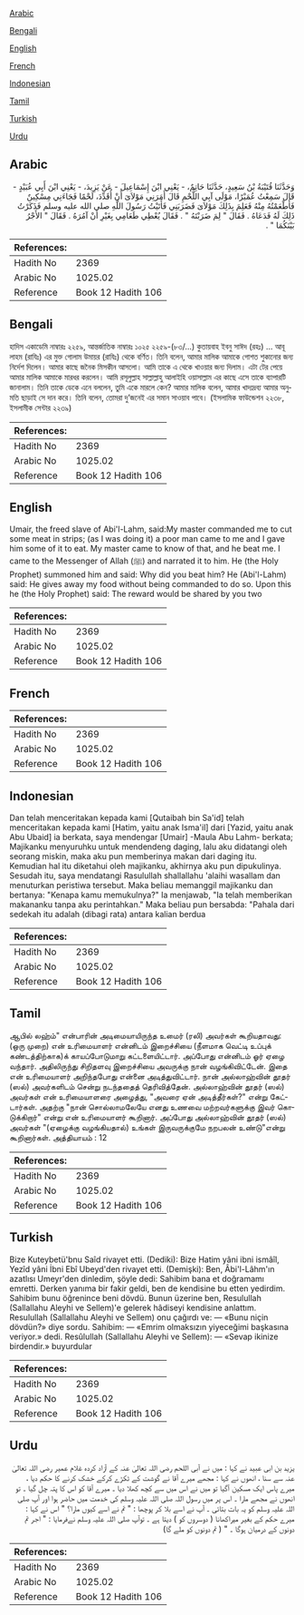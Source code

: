[Arabic](#arabic)

[Bengali](#bengali)

[English](#english)

[French](#french)

[Indonesian](#indonesian)

[Tamil](#tamil)

[Turkish](#turkish)

[Urdu](#urdu)

## Arabic


<div dir="rtl" lang="ar" style={{fontSize:'larger',backgroundColor:'#f8f9fa',padding:20}}>
وَحَدَّثَنَا قُتَيْبَةُ بْنُ سَعِيدٍ، حَدَّثَنَا حَاتِمٌ، - يَعْنِي ابْنَ إِسْمَاعِيلَ - عَنْ يَزِيدَ، - يَعْنِي ابْنَ أَبِي عُبَيْدٍ - قَالَ سَمِعْتُ عُمَيْرًا، مَوْلَى آبِي اللَّحْمِ قَالَ أَمَرَنِي مَوْلاَىَ أَنْ أُقَدِّدَ، لَحْمًا فَجَاءَنِي مِسْكِينٌ فَأَطْعَمْتُهُ مِنْهُ فَعَلِمَ بِذَلِكَ مَوْلاَىَ فَضَرَبَنِي فَأَتَيْتُ رَسُولَ اللَّهِ صلى الله عليه وسلم فَذَكَرْتُ ذَلِكَ لَهُ فَدَعَاهُ ‏.‏ فَقَالَ ‏"‏ لِمَ ضَرَبْتَهُ ‏"‏ ‏.‏ فَقَالَ يُعْطِي طَعَامِي بِغَيْرِ أَنْ آمُرَهُ ‏.‏ فَقَالَ ‏"‏ الأَجْرُ بَيْنَكُمَا ‏"‏ ‏.‏
</div>
<div style={{backgroundColor:'#f8f9fa',padding:20, marginBottom: 10}}><table> <thead> <tr> <th>References:</th> <th></th> </tr> </thead> <tbody><tr><td>Hadith No</td><td>2369</td></tr><tr><td>Arabic No</td><td>1025.02</td></tr><tr><td>Reference</td><td>Book 12 Hadith 106</td></tr></tbody></table></div>

## Bengali


<div dir="ltr" lang="bn" style={{fontSize:'larger',backgroundColor:'#f8f9fa',padding:20}}>
হাদিস একাডেমি নাম্বারঃ ২২৫৯, আন্তর্জাতিক নাম্বারঃ ১০২৫ ২২৫৯-(৮৩/...) কুতায়বাহ ইবনু সাঈদ (রহঃ) ... আবূ লাহম (রাযিঃ) এর মুক্ত গোলাম উমায়র (রাযিঃ) থেকে বর্ণিত। তিনি বলেন, আমার মালিক আমাকে গোশত শুকানোর জন্য নির্দেশ দিলেন। আমার কাছে জনৈক মিসকীন আসলো। আমি তাকে এ থেকে খাওয়ার জন্য দিলাম। এটা টের পেয়ে আমার মালিক আমাকে মারধর করলেন। আমি রসূলুল্লাহ সাল্লাল্লাহু আলাইহি ওয়াসাল্লাম এর কাছে এসে তাকে ব্যাপারটি জানালাম। তিনি তাকে ডেকে এনে বললেন, তুমি একে মারলে কেন? আমার মালিক বলেন, আমার খাদ্যদ্রব্য আমার অনুমতি ছাড়াই সে দান করে। তিনি বলেন, তোমরা দু’জনেই এর সমান সাওয়াব পাবে। (ইসলামিক ফাউন্ডেশন ২২৩৮, ইসলামীক সেন্টার ২২৩৯)
</div>
<div style={{backgroundColor:'#f8f9fa',padding:20, marginBottom: 10}}><table> <thead> <tr> <th>References:</th> <th></th> </tr> </thead> <tbody><tr><td>Hadith No</td><td>2369</td></tr><tr><td>Arabic No</td><td>1025.02</td></tr><tr><td>Reference</td><td>Book 12 Hadith 106</td></tr></tbody></table></div>

## English


<div dir="ltr" lang="en" style={{fontSize:'larger',backgroundColor:'#f8f9fa',padding:20}}>
Umair, the freed slave of Abi'l-Lahm, said:My master commanded me to cut some meat in strips; (as I was doing it) a poor man came to me and I gave him some of it to eat. My master came to know of that, and he beat me. I came to the Messenger of Allah (ﷺ) and narrated it to him. He (the Holy Prophet) summoned him and said: Why did you beat him? He (Abi'l-Lahm) said: He gives away my food without being commanded to do so. Upon this he (the Holy Prophet) said: The reward would be shared by you two
</div>
<div style={{backgroundColor:'#f8f9fa',padding:20, marginBottom: 10}}><table> <thead> <tr> <th>References:</th> <th></th> </tr> </thead> <tbody><tr><td>Hadith No</td><td>2369</td></tr><tr><td>Arabic No</td><td>1025.02</td></tr><tr><td>Reference</td><td>Book 12 Hadith 106</td></tr></tbody></table></div>

## French


<div dir="ltr" lang="fr" style={{fontSize:'larger',backgroundColor:'#f8f9fa',padding:20}}>

</div>
<div style={{backgroundColor:'#f8f9fa',padding:20, marginBottom: 10}}><table> <thead> <tr> <th>References:</th> <th></th> </tr> </thead> <tbody><tr><td>Hadith No</td><td>2369</td></tr><tr><td>Arabic No</td><td>1025.02</td></tr><tr><td>Reference</td><td>Book 12 Hadith 106</td></tr></tbody></table></div>

## Indonesian


<div dir="ltr" lang="id" style={{fontSize:'larger',backgroundColor:'#f8f9fa',padding:20}}>
Dan telah menceritakan kepada kami [Qutaibah bin Sa'id] telah menceritakan kepada kami [Hatim, yaitu anak Isma'il] dari [Yazid, yaitu anak Abu Ubaid] ia berkata, saya mendengar [Umair] -Maula Abu Lahm- berkata; Majikanku menyuruhku untuk mendendeng daging, lalu aku didatangi oleh seorang miskin, maka aku pun memberinya makan dari daging itu. Kemudian hal itu diketahui oleh majikanku, akhirnya aku pun dipukulinya. Sesudah itu, saya mendatangi Rasulullah shallallahu 'alaihi wasallam dan menuturkan peristiwa tersebut. Maka beliau memanggil majikanku dan bertanya: "Kenapa kamu memukulnya?" Ia menjawab, "Ia telah memberikan makananku tanpa aku perintahkan." Maka beliau pun bersabda: "Pahala dari sedekah itu adalah (dibagi rata) antara kalian berdua
</div>
<div style={{backgroundColor:'#f8f9fa',padding:20, marginBottom: 10}}><table> <thead> <tr> <th>References:</th> <th></th> </tr> </thead> <tbody><tr><td>Hadith No</td><td>2369</td></tr><tr><td>Arabic No</td><td>1025.02</td></tr><tr><td>Reference</td><td>Book 12 Hadith 106</td></tr></tbody></table></div>

## Tamil


<div dir="ltr" lang="ta" style={{fontSize:'larger',backgroundColor:'#f8f9fa',padding:20}}>
ஆபில் லஹ்ம்" என்பாரின் அடிமையாயிருந்த உமைர் (ரலி) அவர்கள் கூறியதாவது: (ஒரு முறை) என் உரிமையாளர் என்னிடம் இறைச்சியை (நீளமாக வெட்டி உப்புக் கண்டத்திற்காக)க் காயப்போடுமாறு கட்டளையிட்டார். அப்போது என்னிடம் ஓர் ஏழை வந்தார். அதிலிருந்து சிறிதளவு இறைச்சியை அவருக்கு நான் வழங்கிவிட்டேன். இதை என் உரிமையாளர் அறிந்தபோது என்னை அடித்துவிட்டார். நான் அல்லாஹ்வின் தூதர் (ஸல்) அவர்களிடம் சென்று நடந்ததைத் தெரிவித்தேன். அல்லாஹ்வின் தூதர் (ஸல்) அவர்கள் என் உரிமையாளரை அழைத்து, "அவரை ஏன் அடித்தீர்கள்?" என்று கேட்டார்கள். அதற்கு "நான் சொல்லாமலேயே எனது உணவை மற்றவர்களுக்கு இவர் கொடுக்கிறார்" என்று என் உரிமையாளர் கூறினார். அப்போது அல்லாஹ்வின் தூதர் (ஸல்) அவர்கள் "(ஏழைக்கு வழங்கியதால்) உங்கள் இருவருக்குமே நறபலன் உண்டு"என்று கூறினார்கள். அத்தியாயம் : 12
</div>
<div style={{backgroundColor:'#f8f9fa',padding:20, marginBottom: 10}}><table> <thead> <tr> <th>References:</th> <th></th> </tr> </thead> <tbody><tr><td>Hadith No</td><td>2369</td></tr><tr><td>Arabic No</td><td>1025.02</td></tr><tr><td>Reference</td><td>Book 12 Hadith 106</td></tr></tbody></table></div>

## Turkish


<div dir="ltr" lang="tr" style={{fontSize:'larger',backgroundColor:'#f8f9fa',padding:20}}>
Bize Kuteybetü'bnu Saîd rivayet etti. (Dediki): Bize Hatim yâni ibni ismâîl, Yezîd yâni İbni Ebî Ubeyd'den rivayet etti. (Demişki): Ben, Âbi'l-Lâhm'ın azatlısı Umeyr'den dinledim, şöyle dedi: Sahibim bana et doğramamı emretti. Derken yanıma bir fakir geldi, ben de kendisine bu etten yedirdim. Sahibim bunu öğrenince beni dövdü. Bunun üzerine ben, Resulullah (Sallallahu Aleyhi ve Sellem)'e gelerek hâdiseyi kendisine anlattım. Resulullah (Sallallahu Aleyhi ve Sellem) onu çağırdı ve: — «Bunu niçin dövdün?» diye sordu. Sahibim: — «Emrim olmaksızın yiyeceğimi başkasına veriyor.» dedi. Resûlullah (Sallallahu Aleyhi ve Sellem): — «Sevap ikinize birdendir.» buyurdular
</div>
<div style={{backgroundColor:'#f8f9fa',padding:20, marginBottom: 10}}><table> <thead> <tr> <th>References:</th> <th></th> </tr> </thead> <tbody><tr><td>Hadith No</td><td>2369</td></tr><tr><td>Arabic No</td><td>1025.02</td></tr><tr><td>Reference</td><td>Book 12 Hadith 106</td></tr></tbody></table></div>

## Urdu


<div dir="rtl" lang="ur" style={{fontSize:'larger',backgroundColor:'#f8f9fa',padding:20}}>
یزید بن ابی عبید نے کہا : میں نے آبی اللحم رضی اللہ تعالیٰ عنہ کے آزاد کردہ غلام عمیر رضی اللہ تعالیٰ عنہ سے سنا ، انھوں نے کہا : مجھے میرے آقا نے گوشت کے ٹکڑے کرکے خشک کرنے کا حکم دیا ، میرے پاس ایک مسکین آگیا تو میں نے اس میں سے کچھ کھلا دیا ۔ میرے آقا کو اس کا پتہ چل گیا ۔ تو انھوں نے مجھے مارا ۔ اس پر میں رسول اللہ صلی اللہ علیہ وسلم کی خدمت میں حاضر ہوا اور آپ صلی اللہ علیہ وسلم کو یہ بات بتائی ۔ آپ نے اسے بلا کر پوچھا : " تم نے اسے کیوں مارا؟ " اس نے کہا : میرے حکم کے بغیر میراکھانا ( دوسروں کو ) دیتا ہے ۔ توآپ صلی اللہ علیہ وسلم نےفرمایا : " اجر تم دونوں کے درمیان ہوگا ۔ " ( تم دونوں کو ملے گا)
</div>
<div style={{backgroundColor:'#f8f9fa',padding:20, marginBottom: 10}}><table> <thead> <tr> <th>References:</th> <th></th> </tr> </thead> <tbody><tr><td>Hadith No</td><td>2369</td></tr><tr><td>Arabic No</td><td>1025.02</td></tr><tr><td>Reference</td><td>Book 12 Hadith 106</td></tr></tbody></table></div>